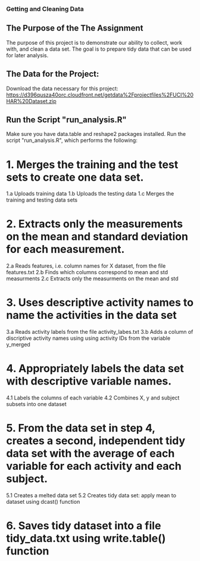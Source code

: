### Getting and Cleaning Data

## The Purpose of the The Assignment
The purpose of this project is to demonstrate our ability to collect, work with, and clean a data set. The goal is to prepare tidy data that can be used for later analysis. 

##  The Data for the Project: 
Download the data necessary for this project:
https://d396qusza40orc.cloudfront.net/getdata%2Fprojectfiles%2FUCI%20HAR%20Dataset.zip 

## Run the Script "run_analysis.R"
Make sure you have data.table and reshape2 packages installed. Run the script "run_analysis.R", which performs the following: 

# 1. Merges the training and the test sets to create one data set.
1.a Uploads training data 
1.b Uploads the testing data 
1.c Merges the training and testing data sets

# 2. Extracts only the measurements on the mean and standard deviation for each measurement. 
2.a Reads features, i.e. column names for X dataset, from the file features.txt
2.b Finds which columns correspond to mean and std measurments
2.c Extracts only the measurments on the mean and std

# 3. Uses descriptive activity names to name the activities in the data set
3.a Reads activity labels from the file activity_labes.txt
3.b Adds a column of discriptive activity names using using activity IDs from the variable y_merged

# 4. Appropriately labels the data set with descriptive variable names. 
4.1 Labels the columns of each variable
4.2 Combines X, y and subject subsets into one dataset


# 5. From the data set in step 4, creates a second, independent tidy data set with the average of each variable for each activity and each subject.
5.1 Creates a melted data set
5.2 Creates tidy data set: apply mean to dataset using dcast() function


# 6. Saves tidy dataset into a file tidy_data.txt using write.table() function


